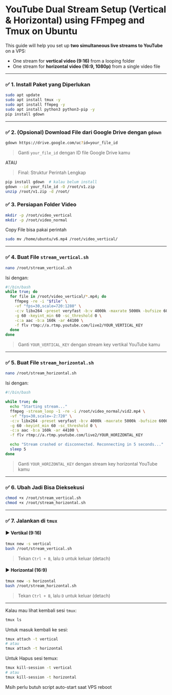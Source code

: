 # YouTube Dual Stream Setup (Vertical & Horizontal) using FFmpeg and Tmux on Ubuntu

This guide will help you set up **two simultaneous live streams to YouTube** on a VPS:
- One stream for **vertical video (9:16)** from a looping folder
- One stream for **horizontal video (16:9, 1080p)** from a single video file

---

### ✅ 1. Install Paket yang Diperlukan

```bash
sudo apt update
sudo apt install tmux -y
sudo apt install ffmpeg -y
sudo apt install python3 python3-pip -y
pip install gdown
```

---

### ✅ 2. (Opsional) Download File dari Google Drive dengan `gdown`

```bash
gdown https://drive.google.com/uc?id=your_file_id
```

> Ganti `your_file_id` dengan ID file Google Drive kamu

ATAU
> Final: Struktur Perintah Lengkap
```bash
pip install gdown  # kalau belum install
gdown --id your_file_id -O /root/v1.zip
unzip /root/v1.zip -d /root/
```

### ✅ 3. Persiapan Folder Video

```bash
mkdir -p /root/video_vertical
mkdir -p /root/video_normal
```
Copy File bisa pakai perintah
```bash
sudo mv /home/ubuntu/v6.mp4 /root/video_vertical/
```
---

### ✅ 4. Buat File `stream_vertical.sh`

```bash
nano /root/stream_vertical.sh
```

Isi dengan:

```bash
#!/bin/bash
while true; do
  for file in /root/video_vertical/*.mp4; do
    ffmpeg -re -i "$file" \
    -vf "fps=30,scale=720:1280" \
    -c:v libx264 -preset veryfast -b:v 4000k -maxrate 5000k -bufsize 6000k \
    -g 60 -keyint_min 60 -sc_threshold 0 \
    -c:a aac -b:a 160k -ar 44100 \
    -f flv rtmp://a.rtmp.youtube.com/live2/YOUR_VERTICAL_KEY
  done
done
```

> Ganti `YOUR_VERTICAL_KEY` dengan stream key vertikal YouTube kamu

---

### ✅ 5. Buat File `stream_horizontal.sh`

```bash
nano /root/stream_horizontal.sh
```

Isi dengan:

```bash
#!/bin/bash

while true; do
  echo "Starting stream..."
  ffmpeg -stream_loop -1 -re -i /root/video_normal/vid2.mp4 \
  -vf "fps=30,scale=-2:720" \
  -c:v libx264 -preset veryfast -b:v 4000k -maxrate 5000k -bufsize 6000k \
  -g 60 -keyint_min 60 -sc_threshold 0 \
  -c:a aac -b:a 160k -ar 44100 \
  -f flv rtmp://a.rtmp.youtube.com/live2/YOUR_HORIZONTAL_KEY

  echo "Stream crashed or disconnected. Reconnecting in 5 seconds..."
  sleep 5
done
```

> Ganti `YOUR_HORIZONTAL_KEY` dengan stream key horizontal YouTube kamu

---

### ✅ 6. Ubah Jadi Bisa Dieksekusi

```bash
chmod +x /root/stream_vertical.sh
chmod +x /root/stream_horizontal.sh
```

---

### ✅ 7. Jalankan di `tmux`

#### ▶ Vertikal (9:16)
```bash
tmux new -s vertical
bash /root/stream_vertical.sh
```

> Tekan `Ctrl + B`, lalu `D` untuk keluar (detach)

#### ▶ Horizontal (16:9)
```bash
tmux new -s horizontal
bash /root/stream_horizontal.sh
```

> Tekan `Ctrl + B`, lalu `D` untuk keluar (detach)

---

Kalau mau lihat kembali sesi `tmux`:

```bash
tmux ls
```

Untuk masuk kembali ke sesi:

```bash
tmux attach -t vertical
# atau
tmux attach -t horizontal
```

Untuk Hapus sesi temux:

```bash
tmux kill-session -t vertical
# atau
tmux kill-session -t horizontal
```

Msih perlu butuh script auto-start saat VPS reboot
